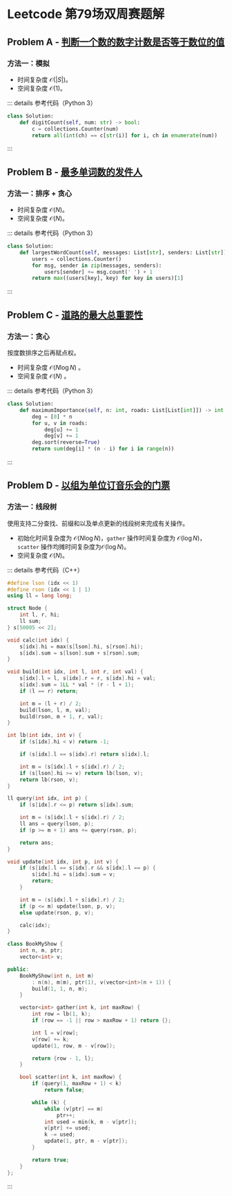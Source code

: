 # Leetcode 第79场双周赛题解

## Problem A - [判断一个数的数字计数是否等于数位的值](https://leetcode.cn/problems/check-if-number-has-equal-digit-count-and-digit-value/)

### 方法一：模拟

- 时间复杂度 $\mathcal{O}(|S|)$。
- 空间复杂度 $\mathcal{O}(1)$。

::: details 参考代码（Python 3）

```python
class Solution:
    def digitCount(self, num: str) -> bool:
        c = collections.Counter(num)
        return all(int(ch) == c[str(i)] for i, ch in enumerate(num))
```

:::

## Problem B - [最多单词数的发件人](https://leetcode.cn/problems/sender-with-largest-word-count/)

### 方法一：排序 + 贪心

- 时间复杂度 $\mathcal{O}(N)$。
- 空间复杂度 $\mathcal{O}(N)$。

::: details 参考代码（Python 3）

```python
class Solution:
    def largestWordCount(self, messages: List[str], senders: List[str]) -> str:
        users = collections.Counter()
        for msg, sender in zip(messages, senders):
            users[sender] += msg.count(' ') + 1
        return max((users[key], key) for key in users)[1]
```

:::

## Problem C - [道路的最大总重要性](https://leetcode.cn/problems/maximum-total-importance-of-roads/)

### 方法一：贪心

按度数排序之后再赋点权。

- 时间复杂度 $\mathcal{O}(N\log N)$ 。
- 空间复杂度 $\mathcal{O}(N)$ 。

::: details 参考代码（Python 3）

```python
class Solution:
    def maximumImportance(self, n: int, roads: List[List[int]]) -> int:
        deg = [0] * n
        for u, v in roads:
            deg[u] += 1
            deg[v] += 1
        deg.sort(reverse=True)
        return sum(deg[i] * (n - i) for i in range(n))
```

:::

## Problem D - [以组为单位订音乐会的门票](https://leetcode.cn/problems/booking-concert-tickets-in-groups/)

### 方法一：线段树

使用支持二分查找、前缀和以及单点更新的线段树来完成有关操作。

- 初始化时间复杂度为 $\mathcal{O}(N\log N)$，`gather` 操作时间复杂度为  $\mathcal{O}(\log N)$，`scatter` 操作均摊时间复杂度为$\mathcal{O}(\log N)$。
- 空间复杂度 $\mathcal{O}(N)$。

::: details 参考代码（C++）

```cpp
#define lson (idx << 1)
#define rson (idx << 1 | 1)
using ll = long long;

struct Node {
    int l, r, hi;
    ll sum;
} s[50005 << 2];

void calc(int idx) {
    s[idx].hi = max(s[lson].hi, s[rson].hi);
    s[idx].sum = s[lson].sum + s[rson].sum;
}

void build(int idx, int l, int r, int val) {
    s[idx].l = l, s[idx].r = r, s[idx].hi = val;
    s[idx].sum = 1LL * val * (r - l + 1);
    if (l == r) return;

    int m = (l + r) / 2;
    build(lson, l, m, val);
    build(rson, m + 1, r, val);
}

int lb(int idx, int v) {
    if (s[idx].hi < v) return -1;

    if (s[idx].l == s[idx].r) return s[idx].l;

    int m = (s[idx].l + s[idx].r) / 2;
    if (s[lson].hi >= v) return lb(lson, v);
    return lb(rson, v);
}

ll query(int idx, int p) {
    if (s[idx].r <= p) return s[idx].sum;

    int m = (s[idx].l + s[idx].r) / 2;
    ll ans = query(lson, p);
    if (p >= m + 1) ans += query(rson, p);

    return ans;
}

void update(int idx, int p, int v) {
    if (s[idx].l == s[idx].r && s[idx].l == p) {
        s[idx].hi = s[idx].sum = v;
        return;
    }

    int m = (s[idx].l + s[idx].r) / 2;
    if (p <= m) update(lson, p, v);
    else update(rson, p, v);

    calc(idx);
}

class BookMyShow {
    int n, m, ptr;
    vector<int> v;

public:
    BookMyShow(int n, int m)
        : n(n), m(m), ptr(1), v(vector<int>(n + 1)) {
        build(1, 1, n, m);
    }

    vector<int> gather(int k, int maxRow) {
        int row = lb(1, k);
        if (row == -1 || row > maxRow + 1) return {};

        int l = v[row];
        v[row] += k;
        update(1, row, m - v[row]);

        return {row - 1, l};
    }

    bool scatter(int k, int maxRow) {
        if (query(1, maxRow + 1) < k)
            return false;

        while (k) {
            while (v[ptr] == m)
                ptr++;
            int used = min(k, m - v[ptr]);
            v[ptr] += used;
            k -= used;
            update(1, ptr, m - v[ptr]);
        }

        return true;
    }
};
```

:::

<Utterances />
